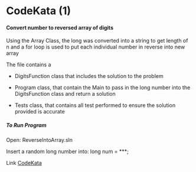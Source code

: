 # CodeKata (1)

#### Convert number to reversed array of digits

Using the Array Class, the long was converted into a string to get length of n and a for loop is used to put each individual number in reverse into new array

The file contains a 

* DigitsFunction class that includes the solution to the problem
* Program class, that contain the Main to pass in the long number into the DigitsFunction class and return a solution

* Tests class, that contains all test performed to ensure the solution provided is accurate



##### To Run Program

Open: ReverseIntoArray.sln

Insert a random long number into: long num = ***;

Link [CodeKata](https://www.codewars.com/kata/5583090cbe83f4fd8c000051/train/csharp)

